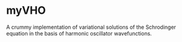 # myVHO
A crummy implementation of variational solutions of the Schrodinger equation in the basis of harmonic oscillator wavefunctions.
